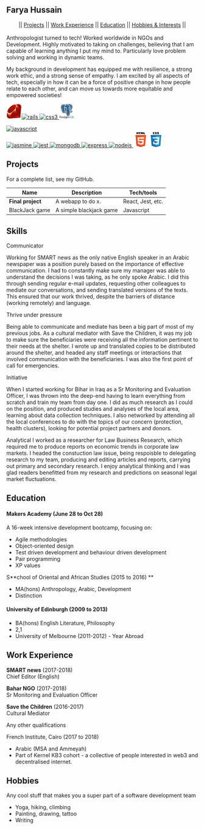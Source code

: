 ## Farya Hussain

<div align="center">|| <a href="Projects">Projects</a> ||
<a href="Projects">Work Experience</a> ||
<a href="Projects">Education</a> ||
<a href="Projects">Hobbies & Interests</a> ||</div>  
</br>
Anthropologist turned to tech! Worked worldwide in NGOs and Development. Highly motivated to taking on challenges, believing that I am capable of learning anything I put my mind to. Particularly love problem solving and working in dynamic teams.

My background in development has equipped me with resilience, a strong work ethic, and a strong sense of empathy. I am excited by all aspects of tech, especially in how it can be a force of positive change in how people relate to each other, and can move us towards more equitable and empowered societies!

<!-- After graduation I worked in several places (France, Greece, Iraq and Egypt), in various roles within international development agencies. Between then and now, I have studied Arabic at the French Institute in Cairo, trained at a Muay Thai camp, worked as a project manager on some local construction projects, started teaching myself how to code, and received two scholarships (Makers and Kernel) to learn more about tech, coding, and web3! -->

<!-- Since June 2021, I have been studying with a full scholarship at Makers Academy, a developer bootcamp. Intensive, the course has given me fundamentals of software development through making interesting projects. I have also been learning best coding practices. I am excited to be in a dynamic and creative working environment! -->

<img src="https://raw.githubusercontent.com/devicons/devicon/master/icons/ruby/ruby-original.svg" alt="ruby" width="40" height="40" style="max-width: 100%;"><a href="https://rubyonrails.org" rel="nofollow"><img src="https://camo.githubusercontent.com/8c054299851b7b3ff817014e0ec0a62a235f73c870d3157f5d2f8a67245ad615/68747470733a2f2f706963732e6672656569636f6e732e696f2f75706c6f6164732f69636f6e732f706e672f323231393739313834313535313934323633392d3531322e706e67" alt="rails" width="40" height="40" data-canonical-src="https://pics.freeicons.io/uploads/icons/png/2219791841551942639-512.png" style="max-width: 100%;"> </a><a href="https://rspec.info/" rel="nofollow"> 
 <img src="https://raw.githubusercontent.com/file-icons/source/master/svg/RSpec.svg?sanitize=true" alt="css3" width="40" height="40" style="max-width: 100%;"> </a></div><a href="https://www.postgresql.org" rel="nofollow"><img src="https://raw.githubusercontent.com/devicons/devicon/master/icons/postgresql/postgresql-original-wordmark.svg" alt="postgresql" width="40" height="40" style="max-width: 100%;"></a><div><a href="https://www.javascript.com/t" rel="nofollow"><img src="https://camo.githubusercontent.com/ebba410edfb05353d7b46b3107304e7deeee8c6c12bc8769115f2dce43d11da0/68747470733a2f2f75706c6f61642e77696b696d656469612e6f72672f77696b6970656469612f636f6d6d6f6e732f362f36612f4a6176615363726970742d6c6f676f2e706e67" alt="javascript" width="40" height="40" data-canonical-src="https://upload.wikimedia.org/wikipedia/commons/6/6a/JavaScript-logo.png" style="max-width: 100%;"> </a></div><a href="https://jasmine.github.io/" rel="nofollow"><img src="https://camo.githubusercontent.com/b7bcf38107c15d49ce51fa0bc14fb230560a7ba3925d561b6b3b0f5dcb38bb42/68747470733a2f2f7777772e766563746f726c6f676f2e7a6f6e652f6c6f676f732f6a61736d696e652f6a61736d696e652d69636f6e2e737667" alt="jasmine" width="40" height="40" data-canonical-src="https://www.vectorlogo.zone/logos/jasmine/jasmine-icon.svg" style="max-width: 100%;"> </a><a href="https://jestjs.io/" rel="nofollow"><img src="https://camo.githubusercontent.com/fd37a0ed465d6e14411705324a0d21739377f54ab6d0ae146c68fca8777e16c7/68747470733a2f2f63646e2e6a7364656c6976722e6e65742f67682f64657669636f6e732f64657669636f6e2f69636f6e732f6a6573742f6a6573742d706c61696e2e737667" alt="jest" width="40" height="40" data-canonical-src="https://cdn.jsdelivr.net/gh/devicons/devicon/icons/jest/jest-plain.svg" style="max-width: 100%;"> </a><a href="https://www.mongodb.com/" rel="nofollow"><img src="https://github.com/mongodb-js/leaf/raw/master/dist/mongodb-leaf_128x128.png" alt="mongodb" height="40" style="max-width: 100%;"> </a><a href="https://expressjs.com" rel="nofollow"><img src="https://camo.githubusercontent.com/40756575fc2fd74b1883ea0cc5c2a49aa7048ab58286f43a121109d69a9ea160/68747470733a2f2f63646e2e6a7364656c6976722e6e65742f67682f64657669636f6e732f64657669636f6e2f69636f6e732f657870726573732f657870726573732d6f726967696e616c2e737667" alt="express" width="40" height="40" data-canonical-src="https://cdn.jsdelivr.net/gh/devicons/devicon/icons/express/express-original.svg" style="max-width: 100%;"> </a><a href="https://nodejs.org" rel="nofollow"><img src="https://camo.githubusercontent.com/b435190f010fa196ad12d86b6f3debf7167d51c042ce8247aadbc82bfb6e3c9e/68747470733a2f2f706963732e6672656569636f6e732e696f2f75706c6f6164732f69636f6e732f706e672f31353035363334333538313535313934323237382d3531322e706e67" alt="nodejs" width="40" height="40" data-canonical-src="https://pics.freeicons.io/uploads/icons/png/15056343581551942278-512.png" style="max-width: 100%;"> </a><a href="https://html.com/#What_is_HTML" rel="nofollow"> <img src="https://raw.githubusercontent.com/devicons/devicon/master/icons/html5/html5-original-wordmark.svg" alt="html5" width="40" height="40" style="max-width: 100%;"></a><a href="https://www.w3.org/Style/CSS/Overview.en.html" rel="nofollow"><img src="https://raw.githubusercontent.com/devicons/devicon/master/icons/css3/css3-original-wordmark.svg" alt="css3" width="40" height="40" style="max-width: 100%;"> </a>

## Projects

For a complete list, see my GitHub.

| Name              | Description             | Tech/tools        |
| ----------------- | ----------------------- | ----------------- |
| **Final project** | A webapp to do x.       | React, Jest, etc. |
| BlackJack game    | A simple blackjack game | Javascript        |

## Skills

<!--
-STAR
-What was the situation/task? (ST)

-How was the skill used?

-What did you do? (action)

-What was the result?

Consider skills relevent to software development. Then consider your best skills. Pick 2-4 skills and write a short descriptive paragraph for each one. You should demonstrate how capable you are at this skill with examples.
(Using a STAR example Paragraph) Consider the questions below.
 -->

Communicator

Working for SMART news as the only native English speaker in an Arabic newspaper was a position purely based on the importance of effective communication. I had to constantly make sure my manager was able to understand the decisions I was taking, as he only spoke Arabic. I did this through sending regular e-mail updates, requesting other colleagues to mediate our conversations, and sending translated versions of the texts. This ensured that our work thrived, despite the barriers of distance (working remotely) and language.

Thrive under pressure

Being able to communicate and mediate has been a big part of most of my previous jobs. As a cultural mediator with Save the Children, it was my job to make sure the beneficiaries were receiving all the information pertinent to their needs at the shelter. I wrote up and translated copies to be distributed around the shelter, and headed any staff meetings or interactions that involved communication with the beneficiaries. I was also the first point of call for emergencies.

Initiative

When I started working for Bihar in Iraq as a Sr Monitoring and Evaluation Officer, I was thrown into the deep-end having to learn everything from scratch and train my team from day one. I did as much research as I could on the position, and produced studies and analyses of the local area, learning about data collection techniques. I also networked by attending all the local conferences to do with the topics of our concern (protection, health clusters), looking for potential project partners and donors.

Analytical
I worked as a researcher for Law Business Research, which required me to produce reports on economic trends in corporate law markets. I headed the constuction law issue, being respoisble to delegating research to my team, producing and editing articles and reports, carrying out primary and secondary research. I enjoy analytical thinking and I was glad readers benefitted from my research and predictions on seasonal legal market fluctuations.

<!-- #### This Skill

- Experience
- Achievements
- Evidence (STAR)

#### Another Skill

Descriptive paragraph of how capable you are at this skill and, if relevant, how it has developed (again use STAR for this)

- I achieved A during my work at B (job, or otherwise)
- I contributed to the growth of X while doing Y (job, or otherwise)
- I built this, made this, broke this, fixed this, etc.
- A link to some on-line evidence (blogs, videos, articles, etc.)
 -->

## Education

#### Makers Academy (June 28 to Oct 28)

<!-- - Use short descriptions of what you did and a skill you used. (Similar to format from the 'Work Experience' section above) -->
<!-- - e.g Frequently used pairing in order to problem solve effeciently, requiring teamwork and communication.
- you might also mention aspects some other skills/knowledge listed below:
- OOP, TDD, MVC, DDD
- Agile/XP
- Ruby, Rails, JavaScript
- RSpec, Jasmine -->

A 16-week intensive development bootcamp, focusing on:

- Agile methodologies
- Object-oriented design
- Test driven development and behaviour driven development
- Pair programming
- XP values

S**chool of Oriental and African Studies (2015 to 2016)
**

- MA(hons) Anthropology, Arabic, Development
- Distinction

#### University of Edinburgh (2009 to 2013)

- BA(hons) English Literature, Philosophy
- 2,1
- University of Melbourne (2011-2012) - Year Abroad

## Work Experience

**SMART news** (2017-2018)  
Chief Editor (English)

<!-- - Any experience, including roles and responsibilities and results achived in bullet point format. -->

**Bahar NGO** (2017-2018)  
Sr Monitoring and Evaluation Officer

<!-- - Any experience relevent to software development -->

**Save the Children** (2016-2017)  
Cultural Mediator

<!-- - Any experience relevent to software development
 -->

Any other qualifications

<!--
That in some arguable way make you a better software developer or well-rounded person
 -->

French Institute, Cairo (2017 to 2018)

- Arabic (MSA and Ammeyah)
- Part of Kernel KB3 cohort - a collective of people interested in web3 and decentralised internet.

## Hobbies

Any cool stuff that makes you a super part of a software development team

- Yoga, hiking, climbing
- Painting, drawing, tattoo
- Writing
